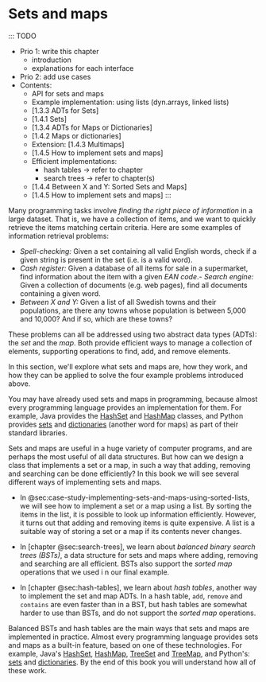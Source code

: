
# Sets and maps

::: TODO
- Prio 1: write this chapter
    - introduction
    - explanations for each interface
- Prio 2: add use cases
- Contents:
    - API for sets and maps
    - Example implementation: using lists (dyn.arrays, linked lists)
    - [1.3.3 ADTs for Sets]
    - [1.4.1 Sets]
    - [1.3.4 ADTs for Maps or Dictionaries]
    - [1.4.2 Maps or dictionaries]
    - Extension: [1.4.3 Multimaps]
    - [1.4.5 How to implement sets and maps]
    - Efficient implementations:
        - hash tables → refer to chapter
        - search trees → refer to chapter(s)
    - [1.4.4 Between X and Y: Sorted Sets and Maps]
    - [1.4.5 How to implement sets and maps]
:::

Many programming tasks involve *finding the right piece of information*
in a large dataset.
That is, we have a collection of items, and we want to quickly retrieve the items matching certain criteria.
Here are some examples of information retrieval problems:

-   *Spell-checking:* Given a set containing all valid English words,
    check if a given string is present in the set (i.e. is a valid
    word).
-   *Cash register:* Given a database of all items for sale in a supermarket, find information about the item with a given *EAN code*.-   *Search engine:* Given a collection of documents (e.g. web pages),
    find all documents containing a given word.
-   *Between X and Y:* Given a list of all Swedish towns and their populations, are there any towns whose population is between 5,000 and 10,000? And if so, which are these towns?

These problems can all be addressed using two abstract data types (ADTs):  the *set* and the *map*.
Both provide efficient ways to manage a collection of elements, supporting operations to find, add, and remove elements.

In this section, we'll explore what sets and maps are, how they work, and how they can be applied to solve the four example problems introduced above.

You may have already used sets and maps in programming, because almost
every programming language provides an implementation for them. For
example, Java provides the
[HashSet](https://docs.oracle.com/en/java/javase/11/docs/api/java.base/java/util/HashSet.html)
and
[HashMap](https://docs.oracle.com/en/java/javase/11/docs/api/java.base/java/util/HashMap.html)
classes, and Python provides
[sets](https://docs.python.org/3/tutorial/datastructures.html#sets) and
[dictionaries](https://docs.python.org/3/tutorial/datastructures.html#dictionaries)
(another word for maps) as part of their standard libraries.


Sets and maps are useful in a huge variety of computer programs, and are
perhaps the most useful of all data structures. But how can we design a
class that implements a set or a map, in such a way that adding,
removing and searching can be done efficiently? In this book we will see
several different ways of implementing sets and maps.

- In @sec:case-study-implementing-sets-and-maps-using-sorted-lists,
we will see how to implement a set or a map using a list. By
sorting the items in the list, it is possible to look up information
efficiently. However, it turns out that adding and removing items is
quite expensive. A list is a suitable way of storing a set or a map if
its contents never changes.

- In [chapter @sec:search-trees], we learn about
*balanced binary search trees (BSTs)*, a data structure for sets and
maps where adding, removing and searching are all efficient. BSTs also
support the *sorted map* operations that we used i n our final example.

- In [chapter @sec:hash-tables], we learn about
*hash tables*, another way to implement the set and map ADTs. In a hash
table, `add`, `remove` and `contains` are even faster than in a BST, but
hash tables are somewhat harder to use than BSTs, and do not support the
*sorted map* operations.

Balanced BSTs and hash tables are the main ways that sets and maps are
implemented in practice. Almost every programming language provides sets
and maps as a built-in feature, based on one of these technologies. For
example, Java's
[HashSet](https://docs.oracle.com/en/java/javase/11/docs/api/java.base/java/util/HashSet.html),
[HashMap](https://docs.oracle.com/en/java/javase/11/docs/api/java.base/java/util/HashMap.html),
[TreeSet](https://docs.oracle.com/en/java/javase/11/docs/api/java.base/java/util/TreeSet.html)
and
[TreeMap](https://docs.oracle.com/en/java/javase/11/docs/api/java.base/java/util/TreeMap.html),
and Python's:
[sets](https://docs.python.org/3/tutorial/datastructures.html#sets) and
[dictionaries](https://docs.python.org/3/tutorial/datastructures.html#dictionaries).
By the end of this book you will understand how all of these work.
